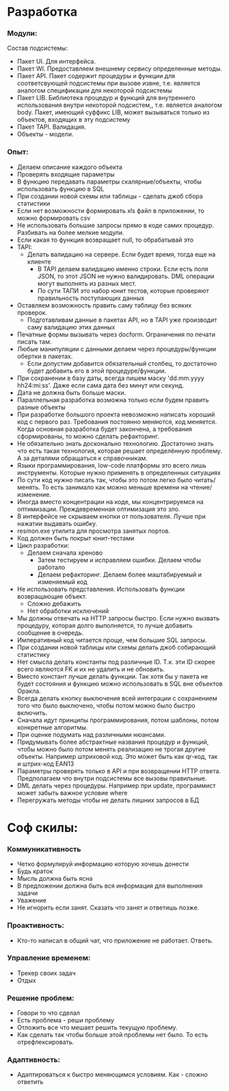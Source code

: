 # Разработка

### Модули:

Состав подсистемы:
  - Пакет UI. Для интерфейса.
  - Пакет WI. Предоставляем внешнему сервису определенные методы.
  - Пакет API. Пакет содержит процедуры и функции для соответсвующей подсистемы при вызове извне, т.е. является аналогом спецификации для некоторой подсистемы
  - Пакет LIB. Библиотека процедур и функций для внутреннего использования внутри некоторой подсистем,, т.е. является аналогом body. Пакет, имеющий суффикс LIB, может вызываться только из объектов, входящих в эту подсистему
  - Пакет TAPI. Валидация.
  - Объекты - модели.

### Опыт: 
  - Делаем описание каждого объекта
  - Проверять входящие параметры
  - В функцию передавать параметры скалярные/объекты, чтобы использовать функцию в SQL
  - При создании новой схемы или таблицы - сделать джоб сбора статистики
  - Если нет возможности формировать xls файл в приложении, то можно формировать csv
  - Не использовать большие запросы прямо в коде самих процедур. Разбивать на более мелкие модули.
  - Если какая то функция возвращает null, то обрабатывай это
  - TAPI:
    - Делать валидацию на сервере. Если будет время, тогда еще на клиенте
	  - В TAPI делаем валидацию именно строки. Если есть поля JSON, то этот JSON не нужно валидировать. DML операции могут выполнять из разных мест.
	  - По сути ТАПИ это набор юнит тестов, которые проверяют правильность поступающих данных
  - Оставляем возможность править саму таблицу без всяких проверок.
	- Подготавливам данные в пакетах API, но в TAPI уже производит саму валидацию этих данных
  - Печатные формы вызывать через docform. Ограничения по печати писать там.
  - Любые манипуляции с данными делаем через процедуры/функции обертки в пакетах.
    - Если допустим добавится обязательный столбец, то достаточно будет добавить его в этой процедуре/функции.
  - При сохранении в базу даты, всегда пишем маску 'dd.mm.yyyy hh24:mi:ss'. Даже если сама дата без минут или секунд.
  - Дата не должна быть больше маски.
  - Параллельная разработка возможна только если будем править разные объекты
  - При разработке большого проекта невозможно написать хороший код с первого раз. Требования постоянно меняются, код меняется. Когда основная разработка будет закончена, а требования сформированы, то можно сделать рефакторинг.
  - Не обязательно знать досконально технологию. Достаточно знать что есть такая технология, которая решает определённую проблему. А за деталями обращаться к справочникам.
  - Языки программирования, low-code платформы это всего лишь инструменты. Которые нужно применять в определенных ситуациях
  - По сути код нужно писать так, чтобы это потом легко было читать/менять. То есть занимало как можно меньше времени на чтение/изменение.
  - Иногда вместо концентрации на коде, мы концентрируемся на оптимизации. Преждевременная оптимизация это зло.
  - В интерфейсе не скрываем кнопки от пользователя. Лучше при нажатии выдавать ошибку.
  - resmon.exe утилита для просмотра занятых портов.
  - Код должен быть покрыт юнит-тестами
  - Цикл разработки: 
    - Делаем сначала хреново
	  - Затем тестируем и исправляем ошибки. Делаем чтобы работало
	  - Делаем рефакторинг. Делаем более маштабируемый и изменяемый код
  - Не использовать представления. Использовать функции возвращающие объект.
    - Сложно дебажить
    - Нет обработки исключений
  - Мы должны отвечать на HTTP запросы быстро. Если нужно вызвать процедуру, которая долго выполняется, то лучше добавить сообщение в очередь.
  - Императивный код читается проще, чем большие SQL запросы.
  - При создании новой таблицы или схемы делать джоб собирающий статистику
  - Нет смысла делать константы под различные ID. Т.к. эти ID скорее всего являются FK и их не удалить и не обновить.
  - Вместо констант лучше делать функции. Так хотя бы у пакета не будет состояния и функцию можно использовать в SQL вне объектов Оракла. 
  - Всегда делать кнопку выключения всей интеграции с сохранением того что было выключено, чтобы потом можно было быстро включить. 
  - Сначала идут принципы программирования, потом шаблоны, потом конкретные алгоритмы. 
  - При оценке подумать над различными нюансами. 
  - Придумывать более абстрактные названия процедур и функций, чтобы можно было потом менять реализацию не трогая другие объекты. Например штриховой код. Это может быть как qr-код, так и штрих-код EAN13
  - Параметры проверять только в API и при возвращении HTTP ответа. Предполагаем что внутри подсистемы все вызовы правильные. 
  - DML делать через процедуры. Например при update, программист может забыть важное условие where
  - Перегружать методы чтобы не делать лишних запросов в БД
 
 
# Соф скилы:

### Коммуникативность
  - Четко формулируй информацию которую хочешь донести
  - Будь краток
  - Мысль должна быть ясна
  - В предложении должна быть вся информация для выполнения задачи
  - Уважение
  - Не игнорить если занят. Сказать что занят и ответишь позже. 

### Проактивность:
  - Кто-то написал в общий чат, что приложение не работает. Ответь. 

### Управление временем:
  - Трекер своих задач
  - Отдых

### Решение проблем:
  - Говори то что сделал
  - Есть проблема - реши проблему
  - Отложить все что мешает решить текущую проблему. 
  - Как сделать так чтобы больше этой проблемы нет было. То есть отрефлексировать.


### Адаптивность:
  - Адаптироваться к быстро меняющимся условиям. Как - сложно ответить
